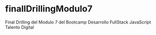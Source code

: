 # finallDrillingModulo7
Final Drilling del Modulo 7 del Bootcamp Desarrollo FullStack JavaScript Talento Digital
